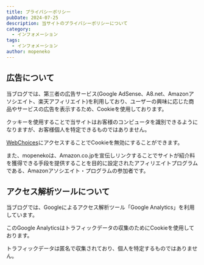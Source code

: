 ```yaml
---
title: プライバシーポリシー
pubDate: 2024-07-25
description: 当サイトのプライバシーポリシーについて
category:
  - インフォメーション
tags:
  - インフォメーション
author: mopeneko
---
```


## 広告について

当ブログでは、第三者の広告サービス(Google AdSense、A8.net、Amazonアソシエイト、楽天アフィリエイト)を利用しており、ユーザーの興味に応じた商品やサービスの広告を表示するため、Cookieを使用しております。

クッキーを使用することで当サイトはお客様のコンピュータを識別できるようになりますが、お客様個人を特定できるものではありません。

[WebChoices](https://optout.aboutads.info)にアクセスすることでCookieを無効にすることができます。

また、mopenekoは、Amazon.co.jpを宣伝しリンクすることでサイトが紹介料を獲得できる手段を提供することを目的に設定されたアフィリエイトプログラムである、Amazonアソシエイト・プログラムの参加者です。

## アクセス解析ツールについて

当ブログでは、Googleによるアクセス解析ツール「Google Analytics」を利用しています。

このGoogle Analyticsはトラフィックデータの収集のためにCookieを使用しております。

トラフィックデータは匿名で収集されており、個人を特定するものではありません。
